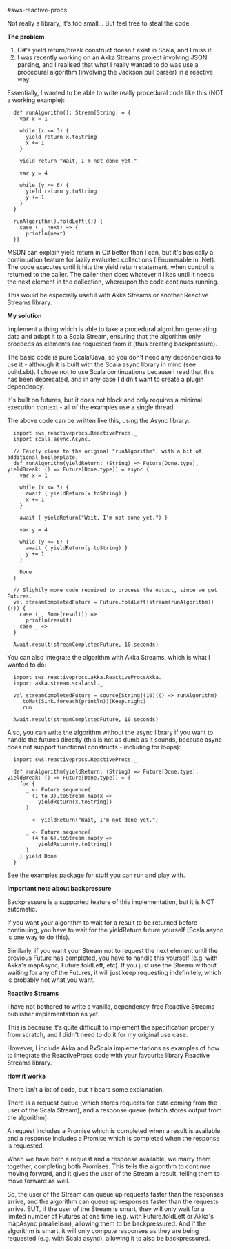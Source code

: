 #sws-reactive-procs

Not really a library, it's too small... But feel free to steal the code.

**The problem**

1. C#'s yield return/break construct doesn't exist in Scala, and I miss it.
2. I was recently working on an Akka Streams project involving JSON parsing, and I realised that what I really wanted to do was use a procedural algorithm (involving the Jackson pull parser) in a reactive way.

Essentially, I wanted to be able to write really procedural code like this (NOT a working example):

```
  def runAlgorithm(): Stream[String] = {
    var x = 1

    while (x <= 3) {
      yield return x.toString
      x += 1
    }
    
    yield return "Wait, I'm not done yet."
    
    var y = 4

    while (y <= 6) {
      yield return y.toString
      y += 1
    }
  }
  
  runAlgorithm().foldLeft(()) {
    case (_, next) => {
      println(next)
  }}
```

MSDN can explain yield return in C# better than I can, but it's basically a continuation feature for lazily evaluated collections (IEnumerable in .Net). The code executes until it hits the yield return statement, when control is returned to the caller. The caller then does whatever it likes until it needs the next element in the collection, whereupon the code continues running.

This would be especially useful with Akka Streams or another Reactive Streams library.

**My solution**

Implement a thing which is able to take a procedural algorithm generating data and adapt it to a Scala Stream, ensuring that the algorithm only proceeds as elements are requested from it (thus creating backpressure).

The basic code is pure Scala/Java, so you don't need any dependencies to use it - although it is built with the Scala async library in mind (see build.sbt). I chose not to use Scala continuations because I read that this has been deprecated, and in any case I didn't want to create a plugin dependency.

It's built on futures, but it does not block and only requires a minimal execution context - all of the examples use a single thread.

The above code can be written like this, using the Async library:

```
  import sws.reactiveprocs.ReactiveProcs._
  import scala.async.Async._

  // Fairly close to the original "runAlgorithm", with a bit of additional boilerplate.
  def runAlgorithm(yieldReturn: (String) => Future[Done.type], yieldBreak: () => Future[Done.type]) = async {
    var x = 1

    while (x <= 3) {
      await { yieldReturn(x.toString) }
      x += 1
    }

    await { yieldReturn("Wait, I'm not done yet.") }

    var y = 4

    while (y <= 6) {
      await { yieldReturn(y.toString) }
      y += 1
    }

    Done
  }

  // Slightly more code required to process the output, since we get Futures.
  val streamCompletedFuture = Future.foldLeft(stream(runAlgorithm))(()) {
    case (_, Some(result)) =>
      println(result)
    case _ =>
  }

  Await.result(streamCompletedFuture, 10.seconds)
```

You can also integrate the algorithm with Akka Streams, which is what I wanted to do:

```
  import sws.reactiveprocs.akka.ReactiveProcsAkka._
  import akka.stream.scaladsl._

  val streamCompletedFuture = source[String](10)(() => runAlgorithm)
    .toMat(Sink.foreach(println))(Keep.right)
    .run

  Await.result(streamCompletedFuture, 10.seconds)
```

Also, you can write the algorithm without the async library if you want to handle the futures directly (this is not as dumb as it sounds, because async does not support functional constructs - including for loops):

```
  import sws.reactiveprocs.ReactiveProcs._

  def runAlgorithm(yieldReturn: (String) => Future[Done.type], yieldBreak: () => Future[Done.type]) = {
    for {
      _ <- Future.sequence(
        (1 to 3).toStream.map(x =>
          yieldReturn(x.toString))
      )

      _ <- yieldReturn("Wait, I'm not done yet.")

      _ <- Future.sequence(
        (4 to 6).toStream.map(y =>
          yieldReturn(y.toString))
      )
    } yield Done
  }
```

See the examples package for stuff you can run and play with.

**Important note about backpressure**

Backpressure is a supported feature of this implementation, but it is NOT automatic.

If you want your algorithm to wait for a result to be returned before continuing, you have to wait for the yieldReturn future yourself (Scala async is one way to do this).

Similarly, if you want your Stream not to request the next element until the previous Future has completed, you have to handle this yourself (e.g. with Akka's mapAsync, Future.foldLeft, etc). If you just use the Stream without waiting for any of the Futures, it will just keep requesting indefinitely, which is probably not what you want.

**Reactive Streams**

I have not bothered to write a vanilla, dependency-free Reactive Streams publisher implementation as yet.

This is because it's quite difficult to implement the specification properly from scratch, and I didn't need to do it for my original use case.

However, I include Akka and RxScala implementations as examples of how to integrate the ReactiveProcs code with your favourite library Reactive Streams library.

**How it works**

There isn't a lot of code, but it bears some explanation.

There is a request queue (which stores requests for data coming from the user of the Scala Stream), and a response queue (which stores output from the algorithm).

A request includes a Promise which is completed when a result is available, and a response includes a Promise which is completed when the response is requested.

When we have both a request and a response available, we marry them together, completing both Promises. This tells the algorithm to continue moving forward, and it gives the user of the Stream a result, telling them to move forward as well.

So, the user of the Stream can queue up requests faster than the responses arrive, and the algorithm can queue up responses faster than the requests arrive. BUT, if the user of the Stream is smart, they will only wait for a limited number of Futures at one time (e.g. with Future.foldLeft or Akka's mapAsync parallelism), allowing them to be backpressured. And if the algorithm is smart, it will only compute responses as they are being requested (e.g. with Scala async), allowing it to also be backpressured.